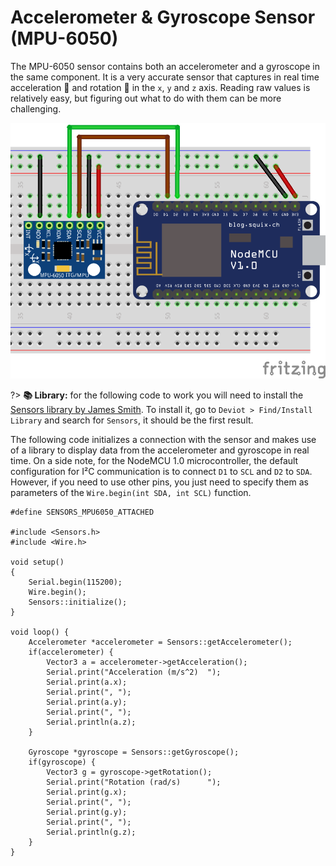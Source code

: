 # Accelerometer & Gyroscope Sensor (MPU-6050)

The MPU-6050 sensor contains both an accelerometer and a gyroscope in the same component. It is a very accurate sensor that captures in real time acceleration 🚀 and rotation 💫 in the `x`, `y` and `z` axis. Reading raw values is relatively easy, but figuring out what to do with them can be more challenging.

![MPU-6050 Circuit](_images/sensor-accelerometer-and-gyroscope-mpu-6050.png)

?> **📚 Library:** for the following code to work you will need to install the [Sensors library by James Smith](https://github.com/loopj/i2c-sensor-hal). To install it, go to `Deviot > Find/Install Library` and search for `Sensors`, it should be the first result.

The following code initializes a connection with the sensor and makes use of a library to display data from the accelerometer and gyroscope in real time. On a side note, for the NodeMCU 1.0 microcontroller, the default configuration for I²C communication is to connect `D1` to `SCL` and `D2` to `SDA`. However, if you need to use other pins, you just need to specify them as parameters of the `Wire.begin(int SDA, int SCL)` function.

```arduino
#define SENSORS_MPU6050_ATTACHED

#include <Sensors.h>
#include <Wire.h>

void setup()
{
    Serial.begin(115200);
    Wire.begin();
    Sensors::initialize();
}

void loop() {
    Accelerometer *accelerometer = Sensors::getAccelerometer();
    if(accelerometer) {
        Vector3 a = accelerometer->getAcceleration();
        Serial.print("Acceleration (m/s^2)  ");
        Serial.print(a.x);
        Serial.print(", ");
        Serial.print(a.y);
        Serial.print(", ");
        Serial.println(a.z);
    }

    Gyroscope *gyroscope = Sensors::getGyroscope();
    if(gyroscope) {
        Vector3 g = gyroscope->getRotation();
        Serial.print("Rotation (rad/s)      ");
        Serial.print(g.x);
        Serial.print(", ");
        Serial.print(g.y);
        Serial.print(", ");
        Serial.println(g.z);
    }
}
```